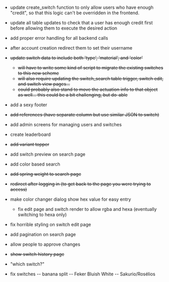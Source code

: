 - update create_switch function to only allow users who have enough "credit", so that this logic can't be overridden in the frontend.
- update all table updates to check that a user has enough credit first before allowing them to execute the desired action
- add proper error handling for all backend calls
- after account creation redirect them to set their username
- ~~update switch data to include both 'type', 'material', and 'color'~~
    - ~~will have to write some kind of script to migrate the existing switches to this new scheme~~
    - ~~will also require updating the switch_search table trigger, switch edit, and switch view pages...~~
    - ~~could probably also stand to move the actuation info to that object as well...  this could be a bit challenging, but do-able~~
- add a sexy footer
- ~~add references (have separate column but use similar JSON to switch)~~
- add admin screens for managing users and switches
- create leaderboard
- ~~add variant topper~~
- add switch preview on search page
- add color based search
- ~~add spring weight to search page~~
- ~~redirect after logging in (to get back to the page you were trying to access)~~
- make color changer dialog show hex value for easy entry
    - fix edit page and switch render to allow rgba and hexa (eventually switching to hexa only)
- fix horrible styling on switch edit page
- add pagination on search page
- allow people to approve changes
- ~~show switch history page~~
- "which switch?"

- fix switches
-- banana split
-- Feker Bluish White
-- Sakurio/Rosélios